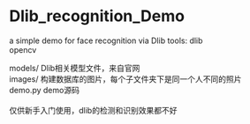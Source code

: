 # Dlib_recognition_Demo
a simple demo for face recognition via Dlib
tools:   dlib <br>
         opencv <br>

models/   Dlib相关模型文件，来自官网<br>
images/   构建数据库的图片，每个子文件夹下是同一个人不同的照片<br>
demo.py   demo源码<br>
<br>
仅供新手入门使用，dlib的检测和识别效果都不好<br>

